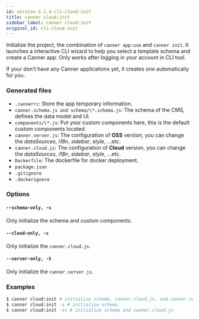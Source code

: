 ```yaml
---
id: version-3.1.4-cli-cloud-init
title: canner cloud:init
sidebar_label: canner cloud:init
original_id: cli-cloud-init
---
```


Initialize the project, the combination of `canner app:use` and `canner init`. It launches a interactive CLI wizard to help you select a template schema and create a Canner app. Only works after logging in your account in CLI tool.

If your don't have any Canner applications yet, it creates one automatically for you.

### Generated files

- `.cannerrc`: Store the app temporary information.
- `canner.schema.js and schema/\*.schema.js`:
The schema of the CMS, defines the data model and UI.
- `components/\*.js`:
Put your custom components here, this is the default custom components located.
- `canner.server.js`:
The configuration of **OSS** version, you can change the *dataSources*, *i18n*, *sidebar*, *style*, ...etc.
- `canner.cloud.js`:
The configuration of **Cloud** version, you can change the *dataSources*, *i18n*, *sidebar*, *style*, ...etc.
- `Dockerfile`:
The dockerfile for docker deployment.
- `package.json`
- `.gitignore`
- `.dockerignore`

### Options

#### `--schema-only, -s`
Only initialize the schema and custom components.

#### `--cloud-only, -c`
Only initialize the `canner.cloud.js`.

#### `--server-only, -S`
Only initialize the `canner.server.js`.


### Examples

```sh
$ canner cloud:init # initialize schema, canner.cloud.js, and canner.server.js
$ canner cloud:init -s # initialize schema
$ canner cloud:init -sc # initialize schema and canner.cloud.js
```
